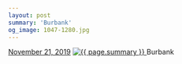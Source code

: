 ```yaml
---
layout: post
summary: 'Burbank'
og_image: 1047-1280.jpg
---
```


<p>
  <time>
    <a href="/1047">November 21, 2019</a>
  </time>
  <a href="/1047">
    <img src="{{ site.assets_url }}/1047-640.jpg" srcset="{{ site.assets_url }}/1047-320.jpg 320w, {{ site.assets_url }}/1047-640.jpg 640w, {{ site.assets_url }}/1047-960.jpg 960w, {{ site.assets_url }}/1047-1280.jpg 1280w" sizes="(min-width: 700px) 50vw, calc(100vw - 2rem)" alt="{{ page.summary }}" />
  </a>
  <span>Burbank</span>
</p>
